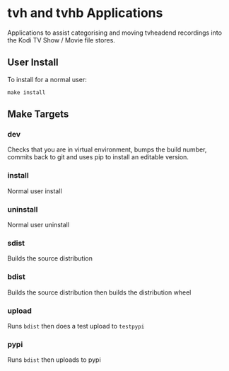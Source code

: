# tvh and tvhb Applications

Applications to assist categorising and moving tvheadend recordings into
the Kodi TV Show / Movie file stores.


## User Install

To install for a normal user:

```
make install
```

## Make Targets

### dev
Checks that you are in virtual environment, bumps the build number,
commits back to git and uses pip to install an editable version.

### install
Normal user install

### uninstall
Normal user uninstall

### sdist

Builds the source distribution

### bdist

Builds the source distribution then builds the distribution wheel

### upload

Runs `bdist` then does a test upload to `testpypi`

### pypi

Runs `bdist` then uploads to pypi



[modeline]: # ( vim: set ft=markdown tw=74 fenc=utf-8 spell spl=en_gb mousemodel=popup: )

